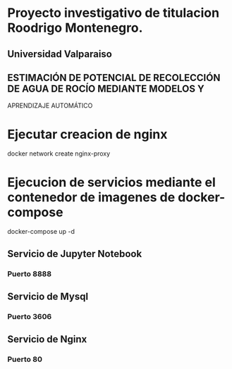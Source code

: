 # Proyecto investigativo de titulacion Roodrigo Montenegro.

## Universidad Valparaiso

## ESTIMACIÓN DE POTENCIAL DE RECOLECCIÓN DE AGUA DE ROCÍO MEDIANTE MODELOS Y
APRENDIZAJE AUTOMÁTICO


# Ejecutar creacion de nginx

docker network create nginx-proxy

# Ejecucion de servicios mediante el contenedor de imagenes de docker-compose

docker-compose up -d

## Servicio de Jupyter Notebook

### Puerto 8888

## Servicio de Mysql

### Puerto 3606

## Servicio de Nginx 

### Puerto 80

